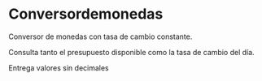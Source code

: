 # Conversordemonedas
Conversor de monedas con tasa de cambio constante. 

Consulta tanto el presupuesto disponible como la tasa de cambio del día. 

Entrega valores sin decimales
